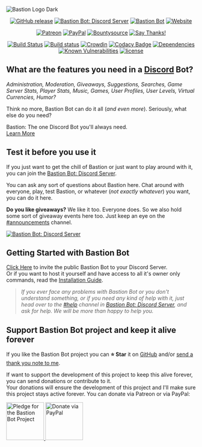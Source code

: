 ![Bastion Logo Dark](https://resources.bastionbot.org/logos/Bastion_Logotype_CD.png)

<div align='center'>

[![GitHub release](https://img.shields.io/github/release/TheBastionBot/Bastion.svg?style=flat&label=Bastion)](https://github.com/TheBastionBot/Bastion/releases)
[![Bastion Bot: Discord Server](https://discordapp.com/api/guilds/267022940967665664/embed.png)](https://discord.gg/fzx8fkt)
[![Bastion Bot](https://discordbots.org/api/widget/status/267035345537728512.svg)](https://discordapp.com/oauth2/authorize?client_id=267035345537728512&scope=bot&permissions=2146958463)
[![Website](https://img.shields.io/website-up-down-green-red/https/bastionbot.org.svg?label=Website)](https://bastionbot.org)  

[![Patreon](https://img.shields.io/badge/be-patron-orange.svg)](https://patreon.com/snkrsnkampa)
[![PayPal](https://img.shields.io/badge/paypal-me-blue.svg)](https://paypal.me/snkrsnkampa)
[![Bountysource](https://img.shields.io/bountysource/team/bastion/activity.svg)](https://salt.bountysource.com/teams/bastion)
[![Say Thanks!](https://img.shields.io/badge/Say%20Thanks-!-1EAEDB.svg)](https://saythanks.io/to/k3rn31p4nic)  

[![Build Status](https://travis-ci.org/TheBastionBot/Bastion.svg?branch=master)](https://travis-ci.org/TheBastionBot/Bastion)
[![Build status](https://ci.appveyor.com/api/projects/status/1nb6ed6j4j4eoy3w/branch/master?svg=true&retina=true)](https://ci.appveyor.com/project/k3rn31p4nic/bastion/branch/master)
[![Crowdin](https://d322cqt584bo4o.cloudfront.net/bastion/localized.svg)](http://i18n.bastionbot.org/project/bastion)
[![Codacy Badge](https://api.codacy.com/project/badge/Grade/7cac2730252247819a559caa2aad4fab)](https://www.codacy.com/app/snkrsnkampa/Bastion?utm_source=github.com&utm_medium=referral&utm_content=TheBastionBot/Bastion&utm_campaign=badger)
[![Dependencies](https://david-dm.org/TheBastionBot/Bastion.svg)](https://david-dm.org/TheBastionBot/Bastion)
[![Known Vulnerabilities](https://snyk.io/test/github/thebastionbot/bastion/badge.svg?targetFile=package.json)](https://snyk.io/test/github/thebastionbot/bastion?targetFile=package.json)
[![license](https://img.shields.io/github/license/TheBastionBot/Bastion.svg)](LICENSE)

</div>

## What are the features you need in a [Discord](https://discordapp.com) Bot?
*Administration, Moderation, Giveaways, Suggestions, Searches, Game Server Stats, Player Stats,
Music, Games, User Profiles, User Levels, Virtual Currencies, Humor?*  

Think no more, Bastion Bot can do it all (*and even more*).
Seriously, what else do you need?  

Bastion: The one Discord Bot you'll always need.  
[Learn More](https://bastionbot.org 'Visit Bastion Bot website to Learn More')

## Test it before you use it
If you just want to get the chill of Bastion or just want to play around with
it, you can join the [Bastion Bot: Discord Server](https://discord.gg/fzx8fkt).

You can ask any sort of questions about Bastion here.
Chat around with everyone, play, test Bastion, or whatever
(*not exactly whatever*) you want, you can do it here.

**Do you like giveaways?** We like it too. Everyone does.
So we also hold some sort of giveaway events here too.
Just keep an eye on the [#announcements]() channel.  

[![Bastion Bot: Discord Server](https://discordapp.com/api/guilds/267022940967665664/embed.png?style=banner2)](https://discord.gg/fzx8fkt)

## Getting Started with Bastion Bot
[Click Here](https://discordapp.com/oauth2/authorize?client_id=267035345537728512&scope=bot&permissions=2146958463)
to invite the public Bastion Bot to your Discord Server.  
Or if you want to host it yourself and have access to all it's owner only
commands, read the [Installation Guide](https://docs.bastionbot.org).

> *If you ever face any problems with Bastion Bot or you don't understand*
> *something, or if you need any kind of help with it, just head over to the*
> *[#help](https://discord.gg/fzx8fkt) channel in*
> *[Bastion Bot: Discord Server](https://discord.gg/fzx8fkt), and ask for help.*
> *We will be more than happy to help you.*

## Support Bastion Bot project and keep it alive forever
If you like the Bastion Bot project you can **⭐ Star** it on
[GitHub](https://github.com/TheBastionBot/Bastion) and/or
[send a thank you note to me](https://saythanks.io/to/k3rn31p4nic).  

If want to support the development of this project to keep this alive forever,
you can send donations or contribute to it.  
Your donations will ensure the development of this project and I'll make sure
this project stays active forever. You can donate via Patreon or via PayPal:

<a href="https://www.patreon.com/snkrsnkampa" title="Pledge for the Bastion Bot Project">
<img src="https://s7.postimg.org/m5awszoyz/patreon.jpg" alt="Pledge for the Bastion Bot Project" height="100" />
</a>
<a href="https://paypal.me/snkrsnkampa" title="Donate via PayPal">
<img src="https://s1.postimg.org/wbhh3ef5b/paypal.jpg" alt="Donate via PayPal" height="100" />
</a>
<!-- [![patreon.jpg](https://s7.postimg.org/m5awszoyz/patreon.jpg)](https://www.patreon.com/snkrsnkampa) -->
<!-- [![paypal.jpg](https://s1.postimg.org/wbhh3ef5b/paypal.jpg)](https://paypal.me/snkrsnkampa) -->
